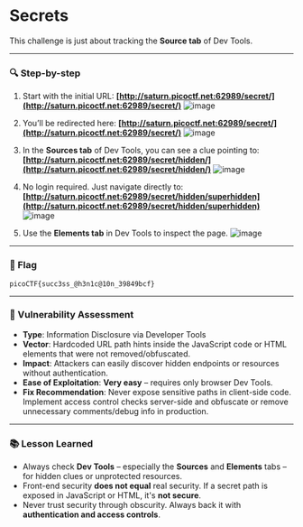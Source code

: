 
# Secrets

This challenge is just about tracking the **Source tab** of Dev Tools.

---

### 🔍 Step-by-step

1. Start with the initial URL:
   **[http://saturn.picoctf.net:62989/secret/](http://saturn.picoctf.net:62989/secret/)**
   ![image](https://github.com/user-attachments/assets/512707a6-400c-4f9c-b50f-0ccf4919ff27)

2. You’ll be redirected here:
   **[http://saturn.picoctf.net:62989/secret/](http://saturn.picoctf.net:62989/secret/)**
   ![image](https://github.com/user-attachments/assets/b8a3fa26-1f56-4a7c-8e60-0b0503aeaeb4)

3. In the **Sources tab** of Dev Tools, you can see a clue pointing to:
   **[http://saturn.picoctf.net:62989/secret/hidden/](http://saturn.picoctf.net:62989/secret/hidden/)**
   ![image](https://github.com/user-attachments/assets/5acfb72e-0c1e-46f1-82c7-450b2f2f988d)

4. No login required. Just navigate directly to:
   **[http://saturn.picoctf.net:62989/secret/hidden/superhidden](http://saturn.picoctf.net:62989/secret/hidden/superhidden)**
   ![image](https://github.com/user-attachments/assets/07552931-1938-49c7-bdc4-ae5be424bee5)

5. Use the **Elements tab** in Dev Tools to inspect the page.
   ![image](https://github.com/user-attachments/assets/57787928-50a9-4c1b-a09d-746de3e48b4e)

---

### 🎯 Flag

`picoCTF{succ3ss_@h3n1c@10n_39849bcf}`

---

### 🔐 Vulnerability Assessment

* **Type**: Information Disclosure via Developer Tools
* **Vector**: Hardcoded URL path hints inside the JavaScript code or HTML elements that were not removed/obfuscated.
* **Impact**: Attackers can easily discover hidden endpoints or resources without authentication.
* **Ease of Exploitation**: **Very easy** – requires only browser Dev Tools.
* **Fix Recommendation**: Never expose sensitive paths in client-side code. Implement access control checks server-side and obfuscate or remove unnecessary comments/debug info in production.

---

### 📚 Lesson Learned

* Always check **Dev Tools** – especially the **Sources** and **Elements** tabs – for hidden clues or unprotected resources.
* Front-end security **does not equal** real security. If a secret path is exposed in JavaScript or HTML, it's **not secure**.
* Never trust security through obscurity. Always back it with **authentication and access controls**.
